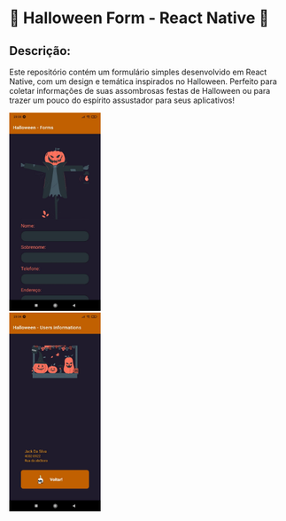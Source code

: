 # 🎃 Halloween Form - React Native 🎃

## Descrição:
Este repositório contém um formulário simples desenvolvido em React Native, com um design e temática inspirados no Halloween. 
Perfeito para coletar informações de suas assombrosas festas de Halloween ou para trazer um pouco do espírito assustador para seus aplicativos!

<div style="display: inline-block; margin-right: 10px;">
    <img src="./assets/tela1.jpg" alt="imagem tela 1" width="35%">
</div>
<div style="display: inline-block;">
    <img src="./assets/tela2.jpg" alt="imagem tela 2" width="35%">
</div>
